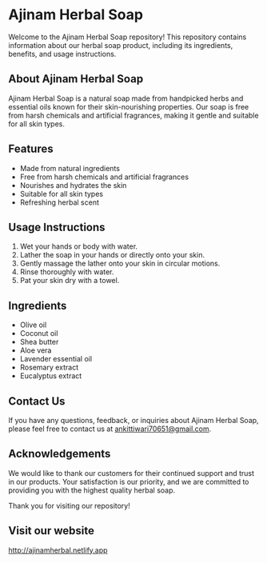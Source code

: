 # Ajinam Herbal Soap

Welcome to the Ajinam Herbal Soap repository! This repository contains information about our herbal soap product, including its ingredients, benefits, and usage instructions.

## About Ajinam Herbal Soap

Ajinam Herbal Soap is a natural soap made from handpicked herbs and essential oils known for their skin-nourishing properties. Our soap is free from harsh chemicals and artificial fragrances, making it gentle and suitable for all skin types.

## Features

- Made from natural ingredients
- Free from harsh chemicals and artificial fragrances
- Nourishes and hydrates the skin
- Suitable for all skin types
- Refreshing herbal scent

## Usage Instructions

1. Wet your hands or body with water.
2. Lather the soap in your hands or directly onto your skin.
3. Gently massage the lather onto your skin in circular motions.
4. Rinse thoroughly with water.
5. Pat your skin dry with a towel.

## Ingredients

- Olive oil
- Coconut oil
- Shea butter
- Aloe vera
- Lavender essential oil
- Rosemary extract
- Eucalyptus extract

## Contact Us

If you have any questions, feedback, or inquiries about Ajinam Herbal Soap, please feel free to contact us at [ankittiwari70651@gmail.com](mailto:ankittiwari70651@gmail.com).

## Acknowledgements

We would like to thank our customers for their continued support and trust in our products. Your satisfaction is our priority, and we are committed to providing you with the highest quality herbal soap.

Thank you for visiting our repository!

## Visit our website

http://ajinamherbal.netlify.app
